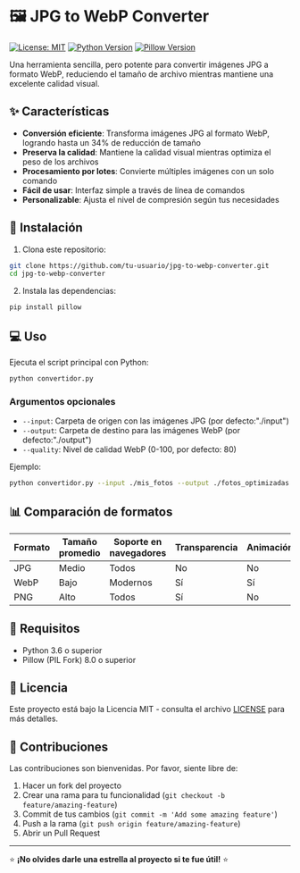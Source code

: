 # 🖼️ JPG to WebP Converter

[![License: MIT](https://img.shields.io/badge/License-MIT-yellow.svg)](https://opensource.org/licenses/MIT)
[![Python Version](https://img.shields.io/badge/python-3.6+-blue.svg)](https://www.python.org/downloads/)
[![Pillow Version](https://img.shields.io/badge/Pillow-8.0+-green.svg)](https://python-pillow.org/)

Una herramienta sencilla, pero potente para convertir imágenes JPG a formato WebP, reduciendo el tamaño de archivo mientras mantiene una excelente calidad visual.

## ✨ Características

- **Conversión eficiente**: Transforma imágenes JPG al formato WebP, logrando hasta un 34% de reducción de tamaño
- **Preserva la calidad**: Mantiene la calidad visual mientras optimiza el peso de los archivos
- **Procesamiento por lotes**: Convierte múltiples imágenes con un solo comando
- **Fácil de usar**: Interfaz simple a través de línea de comandos
- **Personalizable**: Ajusta el nivel de compresión según tus necesidades

## 🚀 Instalación

1. Clona este repositorio:
```bash
git clone https://github.com/tu-usuario/jpg-to-webp-converter.git
cd jpg-to-webp-converter
```

2. Instala las dependencias:
```bash
pip install pillow
```

## 💻 Uso

Ejecuta el script principal con Python:

```bash
python convertidor.py
```

### Argumentos opcionales

- `--input`: Carpeta de origen con las imágenes JPG (por defecto:"./input")
- `--output`: Carpeta de destino para las imágenes WebP (por defecto:"./output")
- `--quality`: Nivel de calidad WebP (0-100, por defecto: 80)

Ejemplo:
```bash
python convertidor.py --input ./mis_fotos --output ./fotos_optimizadas --quality 75
```

## 📊 Comparación de formatos

| Formato | Tamaño promedio | Soporte en navegadores | Transparencia | Animación |
|---------|----------------|------------------------|---------------|-----------|
| JPG     | Medio          | Todos                  | No            | No        |
| WebP    | Bajo           | Modernos               | Sí            | Sí        |
| PNG     | Alto           | Todos                  | Sí            | No        |

## 🔧 Requisitos

- Python 3.6 o superior
- Pillow (PIL Fork) 8.0 o superior

## 📝 Licencia

Este proyecto está bajo la Licencia MIT - consulta el archivo [LICENSE](LICENSE) para más detalles.

## 👥 Contribuciones

Las contribuciones son bienvenidas. Por favor, siente libre de:

1. Hacer un fork del proyecto
2. Crear una rama para tu funcionalidad (`git checkout -b feature/amazing-feature`)
3. Commit de tus cambios (`git commit -m 'Add some amazing feature'`)
4. Push a la rama (`git push origin feature/amazing-feature`)
5. Abrir un Pull Request


_________

⭐️ **¡No olvides darle una estrella al proyecto si te fue útil!** ⭐️